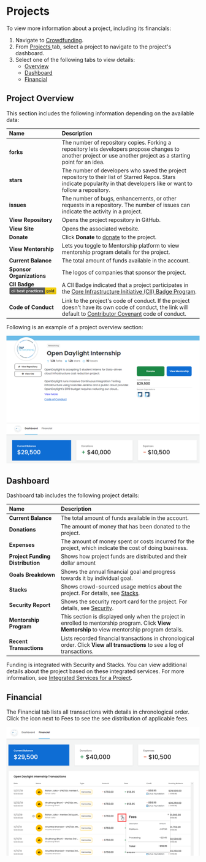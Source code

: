# Projects

To view more information about a project, including its financials:

1. Navigate to [Crowdfunding](https://crowdfunding.lfx.linuxfoundation.org/).
2. From [Projects ](./#Dashboard-ProjectsandMentorships)tab, select a project to navigate to the project's dashboard. 
3. Select one of the following tabs to view details:
   * [Overview](projects.md#ProjectsandMentorships-Overview)
   * [Dashboard](projects.md#dashboard)
   * [Financial](projects.md#ProjectsandMentorships-Financial)

## Project Overview <a id="ProjectsandMentorships-Overview"></a>

This section includes the following information depending on the available data:

| Name  | Description |
| :--- | :--- |
| **forks** | The number of repository copies. Forking a repository lets developers propose changes to another project or use another project as a starting point for an idea. |
| **stars** | The number of developers who saved the project repository to their list of Starred Repos. Stars indicate popularity in that developers like or want to follow a repository. |
| **issues** | The number of bugs, enhancements, or other requests in a repository. The number of issues can indicate the activity in a project. |
| **View Repository** | Opens the project repository in GitHub. |
| **View Site** | Opens the associated website. |
| **Donate** | Click **Donate** to [donate](../donate-sponsor/) to the project. |
| **View Mentorship** | Lets you toggle to Mentorship platform to view mentorship program details for the project. |
| **Current Balance** | The total amount of funds available in the account. |
| **Sponsor Organizations** | The logos of companies that sponsor the project. |
| **CII Badge**  ![](../../.gitbook/assets/7418513%20%281%29%20%282%29%20%282%29.png) | A CII Badge indicated that a project participates in the [Core Infrastructure Initiative \(CII\) Badge Program](https://www.coreinfrastructure.org/programs/badge-program/). |
| **Code of Conduct** | Link to the project's code of conduct. If the project doesn't have its own code of conduct, the link will default to [Contributor Covenant](https://www.contributor-covenant.org/version/1/4/code-of-conduct) code of conduct. |

Following is an example of a project overview section:

![Project Overview](../../.gitbook/assets/project-overview%20%281%29.png)

## Dashboard

Dashboard tab includes the following project details: 

| Name | Description |
| :--- | :--- |
| **Current Balance** | The total amount of funds available in the account. |
| **Donations** | The amount of money that has been donated to the project. |
| **Expenses** | The amount of money spent or costs incurred for the project, which indicate the cost of doing business. |
| **Project Funding Distribution** | Shows how project funds are distributed and their dollar amount |
| **Goals Breakdown** | Shows the annual financial goal and progress towards it by individual goal. |
| **Stacks** | Shows crowd-sourced usage metrics about the project. For details, see [Stacks](integrated-services-for-a-project.md#IntegratedServicesforaProject-Stacks). |
| **Security Report** | Shows the security report card for the project. For details, see [Security](integrated-services-for-a-project.md#IntegratedServicesforaProject-VulnerabilityDetection). |
| **Mentorship Program** | This section is displayed only when the project in enrolled to mentorship program. Click **View Mentorship** to view mentorship program details. |
| **Recent Transactions** | Lists recorded financial transactions in chronological order.  Click **View all transactions** to see a log of transactions. |

Funding is integrated with Security and Stacks. You can view additional details about the project based on these integrated services. For more information, see [Integrated Services for a Project](integrated-services-for-a-project.md).

## Financial <a id="ProjectsandMentorships-Financial"></a>

The Financial tab lists all transactions with details in chronological order. Click the icon next to Fees to see the see distribution of applicable fees.

![Financial Information](../../.gitbook/assets/financial-information.png)

